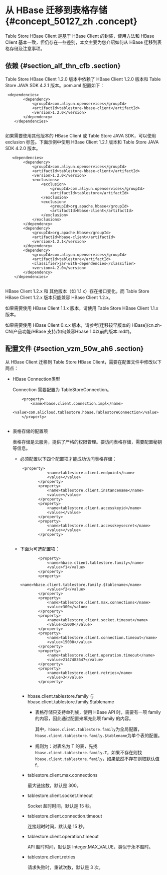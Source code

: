 # 从 HBase 迁移到表格存储 {#concept_50127_zh .concept}

Table Store HBase Client 是基于 HBase Client 的封装，使用方法和 HBase Client 基本一致，但仍存在一些差别，本文主要为您介绍如何从 HBase 迁移到表格存储及注意事项。

## 依赖 {#section_alf_thn_cfb .section}

Table Store HBase Client 1.2.0 版本中依赖了 HBase Client 1.2.0 版本和 Table Store JAVA SDK 4.2.1 版本。pom.xml 配置如下：

``` {#codeblock_upa_eh6_hi2 .language-xml}
 <dependencies>
        <dependency>
            <groupId>com.aliyun.openservices</groupId>
            <artifactId>tablestore-hbase-client</artifactId>
            <version>1.2.0</version>
        </dependency>
    </dependencies>
			
```

如果需要使用其他版本的 HBase Client 或 Table Store JAVA SDK，可以使用 exclusion 标签。下面示例中使用 HBase Client 1.2.1 版本和 Table Store JAVA SDK 4.2.0 版本。

``` {#codeblock_nub_6qp_spt .language-xml}
   <dependencies>
        <dependency>
            <groupId>com.aliyun.openservices</groupId>
            <artifactId>tablestore-hbase-client</artifactId>
            <version>1.2.0</version>
            <exclusions>
                <exclusion>
                    <groupId>com.aliyun.openservices</groupId>
                    <artifactId>tablestore</artifactId>
                </exclusion>
                <exclusion>
                    <groupId>org.apache.hbase</groupId>
                    <artifactId>hbase-client</artifactId>
                </exclusion>
            </exclusions>
        </dependency>
        <dependency>
            <groupId>org.apache.hbase</groupId>
            <artifactId>hbase-client</artifactId>
            <version>1.2.1</version>
        </dependency>
        <dependency>
            <groupId>com.aliyun.openservices</groupId>
            <artifactId>tablestore</artifactId>
            <classifier>jar-with-dependencies</classifier>
            <version>4.2.0</version>
        </dependency>
    </dependencies>
			
```

HBase Client 1.2.x 和 其他版本（如 1.1.x）存在接口变化，而 Table Store HBase Client 1.2.x 版本只能兼容 HBase Client 1.2.x。

如果需要使用 HBase Client 1.1.x 版本，请使用 Table Store HBase Client 1.1.x 版本。

如果需要使用 HBase Client 0.x.x 版本，请参考[迁移较早版本的 HBase](cn.zh-CN/产品功能/HBase 支持/如何兼容Hbase 1.0以前的版本.md#)。

## 配置文件 {#section_vzm_50w_ah6 .section}

从 HBase Client 迁移到 Table Store HBase Client，需要在配置文件中修改以下两点：

-   HBase Connection类型

    Connection 需要配置为 TableStoreConnection。

    ``` {#codeblock_b78_uwk_3s5 .language-java}
        <property>
            <name>hbase.client.connection.impl</name>
            <value>com.alicloud.tablestore.hbase.TablestoreConnection</value>
        </property>
    					
    ```

-   表格存储的配置项

    表格存储是云服务，提供了严格的权限管理。要访问表格存储，需要配置秘钥等信息。

    -   必须配置以下四个配置项才能成功访问表格存储：

        ``` {#codeblock_5tp_zvg_8s5 .language-xml}
         <property>
                    <name>tablestore.client.endpoint</name>
                    <value></value>
                </property>
                <property>
                    <name>tablestore.client.instancename</name>
                    <value></value>
                </property>
                <property>
                    <name>tablestore.client.accesskeyid</name>
                    <value></value>
                </property>
                <property>
                    <name>tablestore.client.accesskeysecret</name>
                    <value></value>
                </property>
        							
        ```

    -   下面为可选配置项：

        ``` {#codeblock_iyy_rbu_clu .language-xml}
                <property>
                    <name>hbase.client.tablestore.family</name>
                    <value>f1</value>
                </property>
                <property>
                    <name>hbase.client.tablestore.family.$tablename</name>
                    <value>f2</value>
                </property>
                <property>
                    <name>tablestore.client.max.connections</name>
                    <value>300</value>
                </property>
                <property>
                    <name>tablestore.client.socket.timeout</name>
                    <value>15000</value>
                </property>
                <property>
                    <name>tablestore.client.connection.timeout</name>
                    <value>15000</value>
                </property>
                <property>
                    <name>tablestore.client.operation.timeout</name>
                    <value>2147483647</value>
                </property>
                <property>
                    <name>tablestore.client.retries</name>
                    <value>3</value>
                </property>
        							
        ```

        -   hbase.client.tablestore.family 与 hbase.client.tablestore.family.$tablename

            -   表格存储只支持单列族，使用 HBase API 时，需要有一项 family 的内容，因此通过配置来填充此项 family 的内容。

                其中，`hbase.client.tablestore.family`为全局配置，`hbase.client.tablestore.family.$tablename`为单个表的配置。

            -   规则为：对表名为 T 的表，先找`hbase.client.tablestore.family.T`，如果不存在则找`hbase.client.tablestore.family`，如果依然不存在则取默认值 f。
        -   tablestore.client.max.connections

            最大链接数，默认是 300。

        -   tablestore.client.socket.timeout

            Socket 超时时间，默认是 15 秒。

        -   tablestore.client.connection.timeout

            连接超时时间，默认是 15 秒。

        -   tablestore.client.operation.timeout

            API 超时时间，默认是 Integer.MAX\_VALUE，类似于永不超时。

        -   tablestore.client.retries

            请求失败时，重试次数，默认是 3 次。


